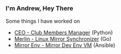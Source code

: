 ### I'm Andrew, Hey There
Some things I have worked on
- [CEO - Club Members Manager](https://git.csclub.uwaterloo.ca/public/pyceo) (Python)
- [Merlin - Linux Mirror Synchronizer](https://git.csclub.uwaterloo.ca/public/mirror/src/branch/go/merlin) (Go)
- [Mirror Env - Mirror Dev Env VM](https://git.csclub.uwaterloo.ca/public/mirror-env) (Ansible)

<!--
<img align="right" width="40%" src="./pic.jpeg"/>
**koitu/koitu** is a ✨ _special_ ✨ repository because its `README.md` (this file) appears on your GitHub profile.

Here are some ideas to get you started:

- 🔭 I’m currently working on ...
- 🌱 I’m currently learning ...
- 👯 I’m looking to collaborate on ...
- 🤔 I’m looking for help with ...
- 💬 Ask me about ...
- 📫 How to reach me: ...
- 😄 Pronouns: ...
- ⚡ Fun fact: ...
-->
